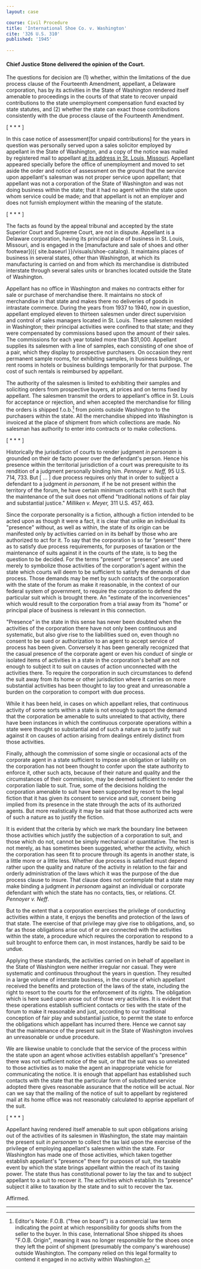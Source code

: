 ```yaml
---
layout: case

course: Civil Procedure
title: 'International Shoe Co. v. Washington'
cite: '326 U.S. 310'
published: '1945'
    
---
```


#### Chief Justice Stone delivered the opinion of the Court.

The questions for decision are (1) whether, within the limitations of the due process clause of the Fourteenth Amendment, appellant, a Delaware corporation, has by its activities in the State of Washington rendered itself amenable to proceedings in the courts of that state to recover unpaid contributions to the state unemployment compensation fund exacted by state statutes, and (2) whether the state can exact those contributions consistently with the due process clause of the Fourteenth Amendment.

[ * * * ]

In this case notice of assessment[for unpaid contributions] for the years in question was personally served upon a sales solicitor employed by appellant in the State of Washington, and a copy of the notice was mailed by registered mail to appellant [at its address in St. Louis, Missouri](https://www.builtstlouis.net/washington/14a.html). Appellant appeared specially before the office of unemployment and moved to set aside the order and notice of assessment on the ground that the service upon appellant's salesman was not proper service upon appellant; that appellant was not a corporation of the State of Washington and was not doing business within the state; that it had no agent within the state upon whom service could be made; and that appellant is not an employer and does not furnish employment within the meaning of the statute.

[ * * * ]

The facts as found by the appeal tribunal and accepted by the state Superior Court and Supreme Court, are not in dispute. Appellant is a Delaware corporation, having its principal place of business in St. Louis, Missouri, and is engaged in the [manufacture and sale of shoes and other footwear]({{ site.baseurl }}/visuals/shoe-catalog). It maintains places of business in several states, other than Washington, at which its manufacturing is carried on and from which its merchandise is distributed interstate through several sales units or branches located outside the State of Washington.

Appellant has no office in Washington and makes no contracts either for sale or purchase of merchandise there. It maintains no stock of merchandise in that state and makes there no deliveries of goods in intrastate commerce. During the years from 1937 to 1940, now in question, appellant employed eleven to thirteen salesmen under direct supervision and control of sales managers located in St. Louis. These salesmen resided in Washington; their principal activities were confined to that state; and they were compensated by commissions based upon the amount of their sales. The commissions for each year totaled more than $31,000. Appellant supplies its salesmen with a line of samples, each consisting of one shoe of a pair, which they display to prospective purchasers. On occasion they rent permanent sample rooms, for exhibiting samples, in business buildings, or rent rooms in hotels or business buildings temporarily for that purpose. The cost of such rentals is reimbursed by appellant.

The authority of the salesmen is limited to exhibiting their samples and soliciting orders from prospective buyers, at prices and on terms fixed by appellant. The salesmen transmit the orders to appellant's office in St. Louis for acceptance or rejection, and when accepted the merchandise for filling the orders is shipped f.o.b.[^1] from points outside Washington to the purchasers within the state. All the merchandise shipped into Washington is invoiced at the place of shipment from which collections are made. No salesman has authority to enter into contracts or to make collections.

[ * * * ]

Historically the jurisdiction of courts to render judgment _in personam_ is grounded on their de facto power over the defendant's person. Hence his presence within the territorial jurisdiction of a court was prerequisite to its rendition of a judgment personally binding him. _Pennoyer v. Neff,_ 95 U.S. 714, 733. But [ … ] due process requires only that in order to subject a defendant to a judgment _in personam,_ if he be not present within the territory of the forum, he have certain minimum contacts with it such that the maintenance of the suit does not offend "traditional notions of fair play and substantial justice." _Milliken v. Meyer,_ 311 U.S. 457, 463.

Since the corporate personality is a fiction, although a fiction intended to be acted upon as though it were a fact, it is clear that unlike an individual its "presence" without, as well as within, the state of its origin can be manifested only by activities carried on in its behalf by those who are authorized to act for it. To say that the corporation is so far "present" there as to satisfy due process requirements, for purposes of taxation or the maintenance of suits against it in the courts of the state, is to beg the question to be decided. For the terms "present" or "presence" are used merely to symbolize those activities of the corporation's agent within the state which courts will deem to be sufficient to satisfy the demands of due process. Those demands may be met by such contacts of the corporation with the state of the forum as make it reasonable, in the context of our federal system of government, to require the corporation to defend the particular suit which is brought there. An "estimate of the inconveniences" which would result to the corporation from a trial away from its "home" or principal place of business is relevant in this connection.

"Presence" in the state in this sense has never been doubted when the activities of the corporation there have not only been continuous and systematic, but also give rise to the liabilities sued on, even though no consent to be sued or authorization to an agent to accept service of process has been given. Conversely it has been generally recognized that the casual presence of the corporate agent or even his conduct of single or isolated items of activities in a state in the corporation's behalf are not enough to subject it to suit on causes of action unconnected with the activities there. To require the corporation in such circumstances to defend the suit away from its home or other jurisdiction where it carries on more substantial activities has been thought to lay too great and unreasonable a burden on the corporation to comport with due process.

While it has been held, in cases on which appellant relies, that continuous activity of some sorts within a state is not enough to support the demand that the corporation be amenable to suits unrelated to that activity, there have been instances in which the continuous corporate operations within a state were thought so substantial and of such a nature as to justify suit against it on causes of action arising from dealings entirely distinct from those activities. 

Finally, although the commission of some single or occasional acts of the corporate agent in a state sufficient to impose an obligation or liability on the corporation has not been thought to confer upon the state authority to enforce it, other such acts, because of their nature and quality and the circumstances of their commission, may be deemed sufficient to render the corporation liable to suit. True, some of the decisions holding the corporation amenable to suit have been supported by resort to the legal fiction that it has given its consent to service and suit, consent being implied from its presence in the state through the acts of its authorized agents. But more realistically it may be said that those authorized acts were of such a nature as to justify the fiction. 

It is evident that the criteria by which we mark the boundary line between those activities which justify the subjection of a corporation to suit, and those which do not, cannot be simply mechanical or quantitative. The test is not merely, as has sometimes been suggested, whether the activity, which the corporation has seen fit to procure through its agents in another state, is a little more or a little less. Whether due process is satisfied must depend rather upon the quality and nature of the activity in relation to the fair and orderly administration of the laws which it was the purpose of the due process clause to insure. That clause does not contemplate that a state may make binding a judgment _in personam_ against an individual or corporate defendant with which the state has no contacts, ties, or relations. Cf. _Pennoyer v. Neff_.

But to the extent that a corporation exercises the privilege of conducting activities within a state, it enjoys the benefits and protection of the laws of that state. The exercise of that privilege may give rise to obligations, and, so far as those obligations arise out of or are connected with the activities within the state, a procedure which requires the corporation to respond to a suit brought to enforce them can, in most instances, hardly be said to be undue.

Applying these standards, the activities carried on in behalf of appellant in the State of Washington were neither irregular nor casual. They were systematic and continuous throughout the years in question. They resulted in a large volume of interstate business, in the course of which appellant received the benefits and protection of the laws of the state, including the right to resort to the courts for the enforcement of its rights. The obligation which is here sued upon arose out of those very activities. It is evident that these operations establish sufficient contacts or ties with the state of the forum to make it reasonable and just, according to our traditional conception of fair play and substantial justice, to permit the state to enforce the obligations which appellant has incurred there. Hence we cannot say that the maintenance of the present suit in the State of Washington involves an unreasonable or undue procedure.

We are likewise unable to conclude that the service of the process within the state upon an agent whose activities establish appellant's "presence" there was not sufficient notice of the suit, or that the suit was so unrelated to those activities as to make the agent an inappropriate vehicle for communicating the notice. It is enough that appellant has established such contacts with the state that the particular form of substituted service adopted there gives reasonable assurance that the notice will be actual. Nor can we say that the mailing of the notice of suit to appellant by registered mail at its home office was not reasonably calculated to apprise appellant of the suit.

[ * * * ]

Appellant having rendered itself amenable to suit upon obligations arising out of the activities of its salesmen in Washington, the state may maintain the present suit _in personam_ to collect the tax laid upon the exercise of the privilege of employing appellant's salesmen within the state. For Washington has made one of those activities, which taken together establish appellant's "presence" there for purposes of suit, the taxable event by which the state brings appellant within the reach of its taxing power. The state thus has constitutional power to lay the tax and to subject appellant to a suit to recover it. The activities which establish its "presence" subject it alike to taxation by the state and to suit to recover the tax. 

Affirmed.

--- 

[^1]: Editor's Note: F.O.B. ("free on board") is a commercial law term indicating the point at which responsibility for goods shifts from the seller to the buyer. In this case, International Shoe shipped its shoes "F.O.B. Origin", meaning it was no longer responsible for the shoes once they left the point of shipment (presumably the company's warehouse) outside Washington. The company relied on this legal formality to contend it engaged in no activity within Washington. 